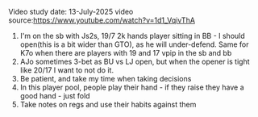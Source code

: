 Video study date: 13-July-2025
video source:https://www.youtube.com/watch?v=1d1_VqivThA

1. I'm on the sb with Js2s, 19/7 2k hands player sitting in BB - I should open(this is a bit wider than GTO), as he will under-defend. Same for K7o when there are players with 19 and 17 vpip in the sb and bb
2.  AJo sometimes 3-bet as BU vs LJ open, but when the opener is tight like 20/17 I want to not do it.
3. Be patient, and take my time when taking decisions
4. In this player pool, people play their hand - if they raise they have a good hand - just fold
5. Take notes on regs and use their habits against them